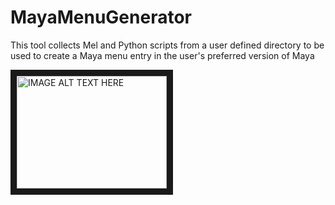 # MayaMenuGenerator

This tool collects Mel and Python scripts from a user defined directory to be used to create a Maya menu entry in the user's preferred version of Maya 

<a href="http://www.youtube.com/watch?feature=player_embedded&v=y8qdY4WisH4
" target="_blank"><img src="http://img.youtube.com/vi/y8qdY4WisH4/0.jpg" 
alt="IMAGE ALT TEXT HERE" width="240" height="180" border="10" /></a>
